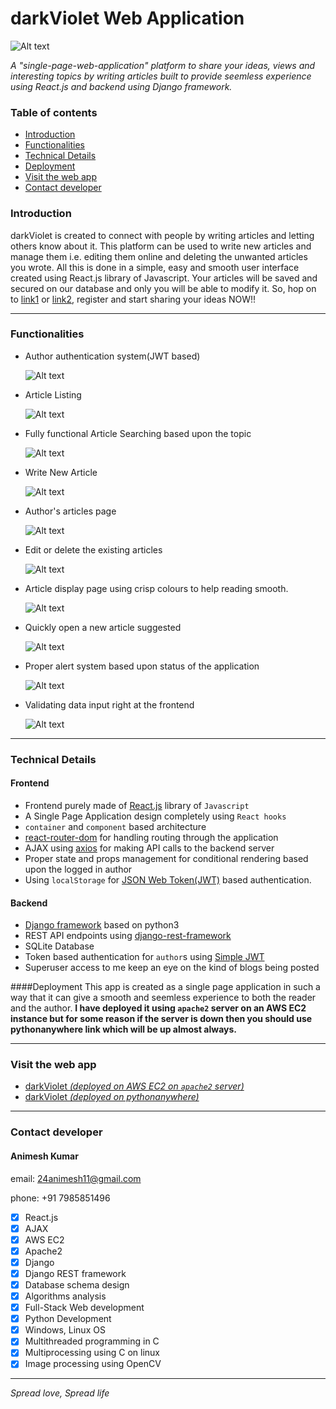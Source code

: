 # darkViolet Web Application

![Alt text](brand-name.png)


_A "single-page-web-application" platform to share your ideas, views and interesting topics by writing articles built to provide seemless experience using React.js and backend using Django framework._


### Table of contents
* [Introduction](#introduction)
* [Functionalities](#functionalities)
* [Technical Details](#technical-details)
* [Deployment](#deployment)
* [Visit the web app](#visit-the-web-app)
* [Contact developer](#contact-developer)

### Introduction
darkViolet is created to connect with people by writing articles and letting others know about it. This platform can be used to write new articles and manage them i.e. editing them online and deleting the unwanted articles you wrote. All this is done in a simple, easy and smooth user interface created using React.js library of Javascript. Your articles will be saved and secured on our database and only you will be able to modify it. So, hop on to [link1](http://13.233.125.44/ "darkViolet") or [link2](http://darkviolet.pythonanywhere.com/ "darkViolet"), register and start sharing your ideas NOW!!
___

### Functionalities
* Author authentication system(JWT based)

    ![Alt text](login.png)

* Article Listing

    ![Alt text](article-list.png)

* Fully functional Article Searching based upon the topic

    ![Alt text](search-bar.png)

* Write New Article

    ![Alt text](article-new.png)


* Author's articles page

    ![Alt text](my-articles.png)


* Edit or delete the existing articles

    ![Alt text](article-edit.png)


* Article display page using crisp colours to help reading smooth.

    ![Alt text](article-detail.png)

* Quickly open a new article suggested

    ![Alt text](sidebar.png)

* Proper alert system based upon status of the application

    ![Alt text](smart-alerts.png)

* Validating data input right at the frontend

    ![Alt text](alert-register.png)
___

### Technical Details
#### Frontend
* Frontend purely made of [React.js](https://reactjs.org/) library of `Javascript`
* A Single Page Application design completely using `React hooks`
* `container` and `component` based architecture
* [react-router-dom](https://reactrouter.com/) for handling routing through the application
* AJAX using [axios](https://www.npmjs.com/package/axios) for making API calls to the backend server
* Proper state and props management for conditional rendering based upon the logged in author
* Using `localStorage` for [JSON Web Token(JWT)](https://jwt.io/) based authentication.

#### Backend
* [Django framework](https://www.djangoproject.com/) based on python3
* REST API endpoints using [django-rest-framework](https://www.django-rest-framework.org/)
* SQLite Database
* Token based authentication for `author`s using [Simple JWT](https://django-rest-framework-simplejwt.readthedocs.io/en/latest/)
* Superuser access to me keep an eye on the kind of blogs being posted

####Deployment
This app is created as a single page application in such a way that it can give a smooth and seemless experience to both the reader and the author. **I have deployed it using `apache2` server on an AWS EC2 instance but for some reason if the server is down then you should use pythonanywhere link which will be up almost always.**
___

### Visit the web app
* [darkViolet *(deployed on AWS EC2 on `apache2` server)*](http://13.233.125.44/ "darkViolet1")
* [darkViolet *(deployed on pythonanywhere)*](http://darkviolet.pythonanywhere.com/ "darkViolet2")


___
### Contact developer
                
#### Animesh Kumar

email: 24animesh11@gmail.com 

phone: +91 7985851496 

<!-- Task List -->
* [x] React.js
* [X] AJAX
* [x] AWS EC2
* [x] Apache2
* [x] Django
* [x] Django REST framework
* [x] Database schema design
* [x] Algorithms analysis
* [x] Full-Stack Web development
* [x] Python Development
* [x] Windows, Linux OS
* [x] Multithreaded programming in C
* [x] Multiprocessing using C on linux
* [x] Image processing using OpenCV

___
_Spread love, Spread life_